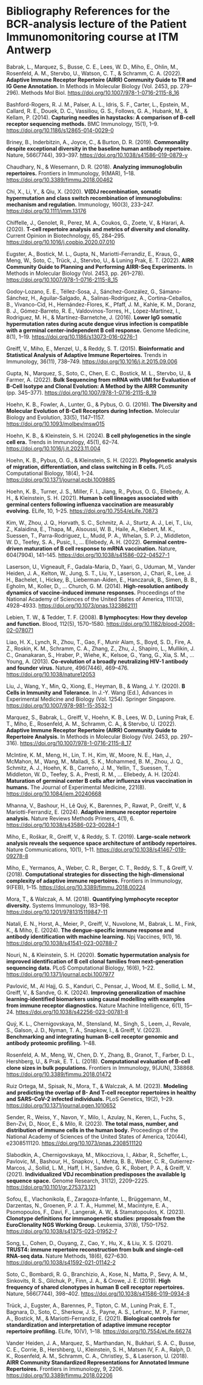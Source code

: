 # Bibliography References for the BCR-analysis lecture of the Patient Immunomonitoring course at ITM Antwerp

Babrak, L., Marquez, S., Busse, C. E., Lees, W. D., Miho, E., Ohlin, M., Rosenfeld, A. M., Stervbo, U., Watson, C. T., & Schramm, C. A. (2022). **Adaptive Immune Receptor Repertoire (AIRR) Community Guide to TR and IG Gene Annotation.** In Methods in Molecular Biology (Vol. 2453, pp. 279–296). Methods Mol Biol. https://doi.org/10.1007/978-1-0716-2115-8_16

Bashford-Rogers, R. J. M., Palser, A. L., Idris, S. F., Carter, L., Epstein, M., Callard, R. E., Douek, D. C., Vassiliou, G. S., Follows, G. A., Hubank, M., & Kellam, P. (2014). **Capturing needles in haystacks: A comparison of B-cell receptor sequencing methods.** BMC Immunology, 15(1), 1–9. https://doi.org/10.1186/s12865-014-0029-0

Briney, B., Inderbitzin, A., Joyce, C., & Burton, D. R. (2019). **Commonality despite exceptional diversity in the baseline human antibody repertoire.** Nature, 566(7744), 393–397. https://doi.org/10.1038/s41586-019-0879-y

Chaudhary, N., & Wesemann, D. R. (2018). **Analyzing immunoglobulin repertoires.** Frontiers in Immunology, 9(MAR), 1–18. https://doi.org/10.3389/fimmu.2018.00462

Chi, X., Li, Y., & Qiu, X. (2020). **V(D)J recombination, somatic hypermutation and class switch recombination of immunoglobulins: mechanism and regulation.** Immunology, 160(3), 233–247. https://doi.org/10.1111/imm.13176

Chiffelle, J., Genolet, R., Perez, M. A., Coukos, G., Zoete, V., & Harari, A. (2020). **T-cell repertoire analysis and metrics of diversity and clonality.** Current Opinion in Biotechnology, 65, 284–295. https://doi.org/10.1016/j.copbio.2020.07.010

Eugster, A., Bostick, M. L., Gupta, N., Mariotti-Ferrandiz, E., Kraus, G., Meng, W., Soto, C., Trück, J., Stervbo, U., & Luning Prak, E. T. (2022). **AIRR Community Guide to Planning and Performing AIRR-Seq Experiments.** In Methods in Molecular Biology (Vol. 2453, pp. 261–278). https://doi.org/10.1007/978-1-0716-2115-8_15

Godoy-Lozano, E. E., Téllez-Sosa, J., Sánchez-González, G., Sámano-Sánchez, H., Aguilar-Salgado, A., Salinas-Rodríguez, A., Cortina-Ceballos, B., Vivanco-Cid, H., Hernández-Flores, K., Pfaff, J. M., Kahle, K. M., Doranz, B. J., Gómez-Barreto, R. E., Valdovinos-Torres, H., López-Martínez, I., Rodriguez, M. H., & Martínez-Barnetche, J. (2016). **Lower IgG somatic hypermutation rates during acute dengue virus infection is compatible with a germinal center-independent B cell response.** Genome Medicine, 8(1), 1–19. https://doi.org/10.1186/s13073-016-0276-1

Greiff, V., Miho, E., Menzel, U., & Reddy, S. T. (2015). **Bioinformatic and Statistical Analysis of Adaptive Immune Repertoires.** Trends in Immunology, 36(11), 738–749. https://doi.org/10.1016/j.it.2015.09.006

Gupta, N., Marquez, S., Soto, C., Chen, E. C., Bostick, M. L., Stervbo, U., & Farmer, A. (2022). **Bulk Sequencing from mRNA with UMI for Evaluation of B-Cell Isotype and Clonal Evolution: A Method by the AIRR Community** (pp. 345–377). https://doi.org/10.1007/978-1-0716-2115-8_19

Hoehn, K. B., Fowler, A., Lunter, G., & Pybus, O. G. (2016). **The Diversity and Molecular Evolution of B-Cell Receptors during Infection.** Molecular Biology and Evolution, 33(5), 1147–1157. https://doi.org/10.1093/molbev/msw015

Hoehn, K. B., & Kleinstein, S. H. (2024). **B cell phylogenetics in the single cell era.** Trends in Immunology, 45(1), 62–74. https://doi.org/10.1016/j.it.2023.11.004

Hoehn, K. B., Pybus, O. G., & Kleinstein, S. H. (2022). **Phylogenetic analysis of migration, differentiation, and class switching in B cells.** PLoS Computational Biology, 18(4), 1–24. https://doi.org/10.1371/journal.pcbi.1009885

Hoehn, K. B., Turner, J. S., Miller, F. I., Jiang, R., Pybus, O. G., Ellebedy, A. H., & Kleinstein, S. H. (2021). **Human b cell lineages associated with germinal centers following influenza vaccination are measurably evolving.** ELife, 10, 1–25. https://doi.org/10.7554/eLife.70873

Kim, W., Zhou, J. Q., Horvath, S. C., Schmitz, A. J., Sturtz, A. J., Lei, T., Liu, Z., Kalaidina, E., Thapa, M., Alsoussi, W. B., Haile, A., Klebert, M. K., Suessen, T., Parra-Rodriguez, L., Mudd, P. A., Whelan, S. P. J., Middleton, W. D., Teefey, S. A., Pusic, I., … Ellebedy, A. H. (2022). **Germinal centre-driven maturation of B cell response to mRNA vaccination.** Nature, 604(7904), 141–145. https://doi.org/10.1038/s41586-022-04527-1

Laserson, U., Vigneault, F., Gadala-Maria, D., Yaari, G., Uduman, M., Vander Heiden, J. A., Kelton, W., Jung, S. T., Liu, Y., Laserson, J., Chari, R., Lee, J. H., Bachelet, I., Hickey, B., Lieberman-Aiden, E., Hanczaruk, B., Simen, B. B., Egholm, M., Koller, D., … Church, G. M. (2014). **High-resolution antibody dynamics of vaccine-induced immune responses.** Proceedings of the National Academy of Sciences of the United States of America, 111(13), 4928–4933. https://doi.org/10.1073/pnas.1323862111

Lebien, T. W., & Tedder, T. F. (2008). **B lymphocytes: How they develop and function.** Blood, 112(5), 1570–1580. https://doi.org/10.1182/blood-2008-02-078071

Liao, H. X., Lynch, R., Zhou, T., Gao, F., Munir Alam, S., Boyd, S. D., Fire, A. Z., Roskin, K. M., Schramm, C. A., Zhang, Z., Zhu, J., Shapiro, L., Mullikin, J. C., Gnanakaran, S., Hraber, P., Wiehe, K., Kelsoe, G., Yang, G., Xia, S. M., … Young, A. (2013). **Co-evolution of a broadly neutralizing HIV-1 antibody and founder virus.** Nature, 496(7446), 469–476. https://doi.org/10.1038/nature12053

Liu, J., Wang, Y., Min, Q., Xiong, E., Heyman, B., & Wang, J. Y. (2020). **B Cells in Immunity and Tolerance.** In J.-Y. Wang (Ed.), Advances in Experimental Medicine and Biology (Vol. 1254). Springer Singapore. https://doi.org/10.1007/978-981-15-3532-1

Marquez, S., Babrak, L., Greiff, V., Hoehn, K. B., Lees, W. D., Luning Prak, E. T., Miho, E., Rosenfeld, A. M., Schramm, C. A., & Stervbo, U. (2022). **Adaptive Immune Receptor Repertoire (AIRR) Community Guide to Repertoire Analysis.** In Methods in Molecular Biology (Vol. 2453, pp. 297–316). https://doi.org/10.1007/978-1-0716-2115-8_17

McIntire, K. M., Meng, H., Lin, T. H., Kim, W., Moore, N. E., Han, J., McMahon, M., Wang, M., Malladi, S. K., Mohammed, B. M., Zhou, J. Q., Schmitz, A. J., Hoehn, K. B., Carreño, J. M., Yellin, T., Suessen, T., Middleton, W. D., Teefey, S. A., Presti, R. M., … Ellebedy, A. H. (2024). **Maturation of germinal center B cells after influenza virus vaccination in humans.** The Journal of Experimental Medicine, 221(8). https://doi.org/10.1084/jem.20240668

Mhanna, V., Bashour, H., Lê Quý, K., Barennes, P., Rawat, P., Greiff, V., & Mariotti-Ferrandiz, E. (2024). **Adaptive immune receptor repertoire analysis.** Nature Reviews Methods Primers, 4(1), 6. https://doi.org/10.1038/s43586-023-00284-1

Miho, E., Roškar, R., Greiff, V., & Reddy, S. T. (2019). **Large-scale network analysis reveals the sequence space architecture of antibody repertoires.** Nature Communications, 10(1), 1–11. https://doi.org/10.1038/s41467-019-09278-8

Miho, E., Yermanos, A., Weber, C. R., Berger, C. T., Reddy, S. T., & Greiff, V. (2018). **Computational strategies for dissecting the high-dimensional complexity of adaptive immune repertoires.** Frontiers in Immunology, 9(FEB), 1–15. https://doi.org/10.3389/fimmu.2018.00224

Mora, T., & Walczak, A. M. (2018). **Quantifying lymphocyte receptor diversity.** Systems Immunology, 183–198. https://doi.org/10.1201/9781315119847-11

Natali, E. N., Horst, A., Meier, P., Greiff, V., Nuvolone, M., Babrak, L. M., Fink, K., & Miho, E. (2024). **The dengue-specific immune response and antibody identification with machine learning.** Npj Vaccines, 9(1), 16. https://doi.org/10.1038/s41541-023-00788-7

Nouri, N., & Kleinstein, S. H. (2020). **Somatic hypermutation analysis for improved identification of B cell clonal families from next-generation sequencing data.** PLoS Computational Biology, 16(6), 1–22. https://doi.org/10.1371/journal.pcbi.1007977

Pavlović, M., Al Hajj, G. S., Kanduri, C., Pensar, J., Wood, M. E., Sollid, L. M., Greiff, V., & Sandve, G. K. (2024). **Improving generalization of machine learning-identified biomarkers using causal modelling with examples from immune receptor diagnostics.** Nature Machine Intelligence, 6(1), 15–24. https://doi.org/10.1038/s42256-023-00781-8

Quý, K. L., Chernigovskaya, M., Stensland, M., Singh, S., Leem, J., Revale, S., Galson, J. D., Nyman, T. A., Snapkow, I., & Greiff, V. (2023). **Benchmarking and integrating human B-cell receptor genomic and antibody proteomic profiling.** 1–48.

Rosenfeld, A. M., Meng, W., Chen, D. Y., Zhang, B., Granot, T., Farber, D. L., Hershberg, U., & Prak, E. T. L. (2018). **Computational evaluation of B-cell clone sizes in bulk populations.** Frontiers in Immunology, 9(JUN), 338868. https://doi.org/10.3389/fimmu.2018.01472

Ruiz Ortega, M., Spisak, N., Mora, T., & Walczak, A. M. (2023). **Modeling and predicting the overlap of B- And T-cell receptor repertoires in healthy and SARS-CoV-2 infected individuals.** PLoS Genetics, 19(2), 1–29. https://doi.org/10.1371/journal.pgen.1010652

Sender, R., Weiss, Y., Navon, Y., Milo, I., Azulay, N., Keren, L., Fuchs, S., Ben-Zvi, D., Noor, E., & Milo, R. (2023). **The total mass, number, and distribution of immune cells in the human body.** Proceedings of the National Academy of Sciences of the United States of America, 120(44), e2308511120. https://doi.org/10.1073/pnas.2308511120

Slabodkin, A., Chernigovskaya, M., Mikocziova, I., Akbar, R., Scheffer, L., Pavlovic, M., Bashour, H., Snapkov, I., Mehta, B. B., Weber, C. R., Gutierrez-Marcos, J., Sollid, L. M., Haff, I. H., Sandve, G. K., Robert, P. A., & Greiff, V. (2021). **Individualized VDJ recombination predisposes the available Ig sequence space.** Genome Research, 31(12), 2209–2225. https://doi.org/10.1101/gr.275373.121

Sofou, E., Vlachonikola, E., Zaragoza-Infante, L., Brüggemann, M., Darzentas, N., Groenen, P. J. T. A., Hummel, M., Macintyre, E. A., Psomopoulos, F., Davi, F., Langerak, A. W., & Stamatopoulos, K. (2023). **Clonotype definitions for immunogenetic studies: proposals from the EuroClonality NGS Working Group.** Leukemia, 37(8), 1750–1752. https://doi.org/10.1038/s41375-023-01952-7

Song, L., Cohen, D., Ouyang, Z., Cao, Y., Hu, X., & Liu, X. S. (2021). **TRUST4: immune repertoire reconstruction from bulk and single-cell RNA-seq data.** Nature Methods, 18(6), 627–630. https://doi.org/10.1038/s41592-021-01142-2

Soto, C., Bombardi, R. G., Branchizio, A., Kose, N., Matta, P., Sevy, A. M., Sinkovits, R. S., Gilchuk, P., Finn, J. A., & Crowe, J. E. (2019). **High frequency of shared clonotypes in human B cell receptor repertoires.** Nature, 566(7744), 398–402. https://doi.org/10.1038/s41586-019-0934-8

Trück, J., Eugster, A., Barennes, P., Tipton, C. M., Luning Prak, E. T., Bagnara, D., Soto, C., Sherkow, J. S., Payne, A. S., Lefranc, M. P., Farmer, A., Bostick, M., & Mariotti-Ferrandiz, E. (2021). **Biological controls for standardization and interpretation of adaptive immune receptor repertoire profiling.** ELife, 10(V), 1–18. https://doi.org/10.7554/eLife.66274

Vander Heiden, J. A., Marquez, S., Marthandan, N., Bukhari, S. A. C., Busse, C. E., Corrie, B., Hershberg, U., Kleinstein, S. H., Matsen IV, F. A., Ralph, D. K., Rosenfeld, A. M., Schramm, C. A., Christley, S., & Laserson, U. (2018). **AIRR Community Standardized Representations for Annotated Immune Repertoires.** Frontiers in Immunology, 9, 2206. https://doi.org/10.3389/fimmu.2018.02206
